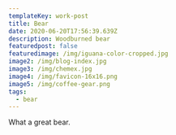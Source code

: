 ```yaml
---
templateKey: work-post
title: Bear
date: 2020-06-20T17:56:39.639Z
description: Woodburned bear
featuredpost: false
featuredimage: /img/iguana-color-cropped.jpg
image2: /img/blog-index.jpg
image3: /img/chemex.jpg
image4: /img/favicon-16x16.png
image5: /img/coffee-gear.png
tags:
  - bear
---
```

What a great bear.